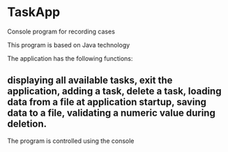 # TaskApp
Console program for recording cases

This program is based on Java technology

The application has the following functions:

displaying all available tasks,
exit the application,
adding a task,
delete a task,
loading data from a file at application startup,
saving data to a file,
validating a numeric value during deletion.
--------------------------

The program is controlled using the console
